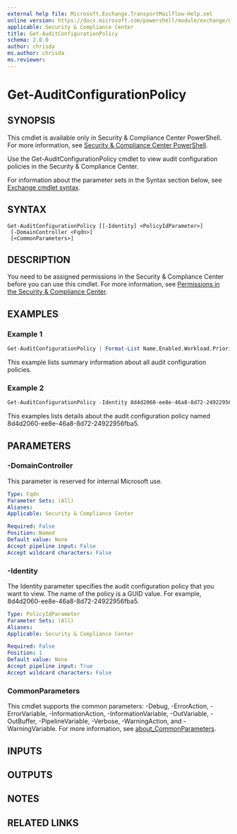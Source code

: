 ```yaml
---
external help file: Microsoft.Exchange.TransportMailflow-Help.xml
online version: https://docs.microsoft.com/powershell/module/exchange/get-auditconfigurationpolicy
applicable: Security & Compliance Center
title: Get-AuditConfigurationPolicy
schema: 2.0.0
author: chrisda
ms.author: chrisda
ms.reviewer:
---
```


# Get-AuditConfigurationPolicy

## SYNOPSIS
This cmdlet is available only in Security & Compliance Center PowerShell. For more information, see [Security & Compliance Center PowerShell](https://docs.microsoft.com/powershell/exchange/scc-powershell).

Use the Get-AuditConfigurationPolicy cmdlet to view audit configuration policies in the Security & Compliance Center.

For information about the parameter sets in the Syntax section below, see [Exchange cmdlet syntax](https://docs.microsoft.com/powershell/exchange/exchange-cmdlet-syntax).

## SYNTAX

```
Get-AuditConfigurationPolicy [[-Identity] <PolicyIdParameter>]
 [-DomainController <Fqdn>]
 [<CommonParameters>]
```

## DESCRIPTION
You need to be assigned permissions in the Security & Compliance Center before you can use this cmdlet. For more information, see [Permissions in the Security & Compliance Center](https://docs.microsoft.com/microsoft-365/security/office-365-security/permissions-in-the-security-and-compliance-center).

## EXAMPLES

### Example 1
```powershell
Get-AuditConfigurationPolicy | Format-List Name,Enabled,Workload,Priority,*Location
```

This example lists summary information about all audit configuration policies.

### Example 2
```powershell
Get-AuditConfigurationPolicy -Identity 8d4d2060-ee8e-46a8-8d72-24922956fba5
```

This examples lists details about the audit configuration policy named 8d4d2060-ee8e-46a8-8d72-24922956fba5.

## PARAMETERS

### -DomainController
This parameter is reserved for internal Microsoft use.

```yaml
Type: Fqdn
Parameter Sets: (All)
Aliases:
Applicable: Security & Compliance Center

Required: False
Position: Named
Default value: None
Accept pipeline input: False
Accept wildcard characters: False
```

### -Identity
The Identity parameter specifies the audit configuration policy that you want to view. The name of the policy is a GUID value. For example, 8d4d2060-ee8e-46a8-8d72-24922956fba5.

```yaml
Type: PolicyIdParameter
Parameter Sets: (All)
Aliases:
Applicable: Security & Compliance Center

Required: False
Position: 1
Default value: None
Accept pipeline input: True
Accept wildcard characters: False
```

### CommonParameters
This cmdlet supports the common parameters: -Debug, -ErrorAction, -ErrorVariable, -InformationAction, -InformationVariable, -OutVariable, -OutBuffer, -PipelineVariable, -Verbose, -WarningAction, and -WarningVariable. For more information, see [about_CommonParameters](https://go.microsoft.com/fwlink/p/?LinkID=113216).

## INPUTS

###  

## OUTPUTS

###  

## NOTES

## RELATED LINKS
